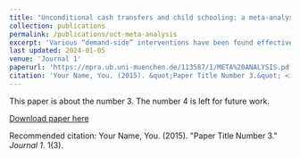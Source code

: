 ```yaml
---
title: "Unconditional cash transfers and child schooling: a meta-analysis"
collection: publications
permalink: /publications/uct-meta-analysis
excerpt: 'Various “demand-side” interventions have been found effective empirically to increase student participation in developing countries. There are growing rigorous evidence on schooling impacts of unconditional cash transfers, but few to none have systematically reviewed the literature. This paper fills the gap through applying a meta-regression analysis to 38 studies of 22 programmes in 18 countries. We find unconditional cash transfers improve both student enrolment and attendance, and the result is robust to the exclusion of studies with a high risk of bias. We also find statistically significant heterogeneity in effect sizes across studies. However, none of the moderators in this paper, namely transfer size, whether the programme is pilot, income per capita, and poverty head headcount ratio, explains the variation in effect sizes. Our paper adds support to the need of more evaluations on schooling impacts of unconditional cash transfers and how tweaks in programme designs could make a difference.'
last updated: 2024-01-05
venue: 'Journal 1'
paperurl: 'https://mpra.ub.uni-muenchen.de/113587/1/META%20ANALYSIS.pdf'
citation: 'Your Name, You. (2015). &quot;Paper Title Number 3.&quot; <i>Journal 1</i>. 1(3).'
---
```

This paper is about the number 3. The number 4 is left for future work.

[Download paper here](https://mpra.ub.uni-muenchen.de/113587/1/META%20ANALYSIS.pdf)

Recommended citation: Your Name, You. (2015). "Paper Title Number 3." <i>Journal 1</i>. 1(3).
